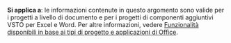   **Si applica a**: le informazioni contenute in questo argomento sono valide per i progetti a livello di documento e per i progetti di componenti aggiuntivi VSTO per Excel e Word. Per altre informazioni, vedere [Funzionalità disponibili in base ai tipi di progetto e applicazioni di Office](../../vsto/features-available-by-office-application-and-project-type.md).

  